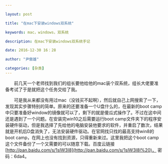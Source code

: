 ```yaml
---

layout: post

title: "在mac下安装windows双系统"

keywords: mac，windows，双系统

description: 在mac下安装windows双系统手记

date: 2016-12-30 16：28

author: "尹傲雄"

categories: [杂类]
---
```

　　前几天一个老师找到我们的组长要他给他的mac装个双系统，组长大佬要准备考试了于是就把这个任务交给了我。

　　可是我从来都没有用过mac（没钱买不起啊），然后就自己上网搜索了一下，发现其实步骤特别的简单。原来的还要准备一个U盘什么的，在最新的boot camp中只要准备好window的镜像就可以了，剩下的就是傻瓜式操作了。不过在这中间还是遇到了一个问题。在安装完win10之后需要运行boot camp文件夹下的程序安装硬件驱动，但是我选择了先给他的电脑安装他要求的软件，并重启了数次，结果就是开机后D盘消失了，无法安装硬件驱动。在官网找只找的最高支持win8的boot camp，在网上也没有找到资源，只得重新来过。这里我把这个boot camp这个文件备份了一个又需要的可以随意下载。百度云链接[http://pan.baidu.com/s/1slW3I8](http://pan.baidu.com/s/1slW3I8l%20)， 密码：6da4。

